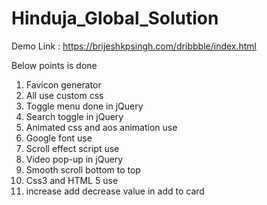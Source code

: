 # Hinduja_Global_Solution
Demo Link : https://brijeshkpsingh.com/dribbble/index.html 

Below points is done
1. Favicon generator
2. All use custom css 
3. Toggle menu done in jQuery
4. Search toggle in jQuery
5. Animated css and aos animation use
6. Google font use
7. Scroll effect script use
8. Video pop-up in jQuery
9. Smooth scroll bottom to top 
10. Css3 and HTML 5 use
11. increase add decrease value in add to card 
